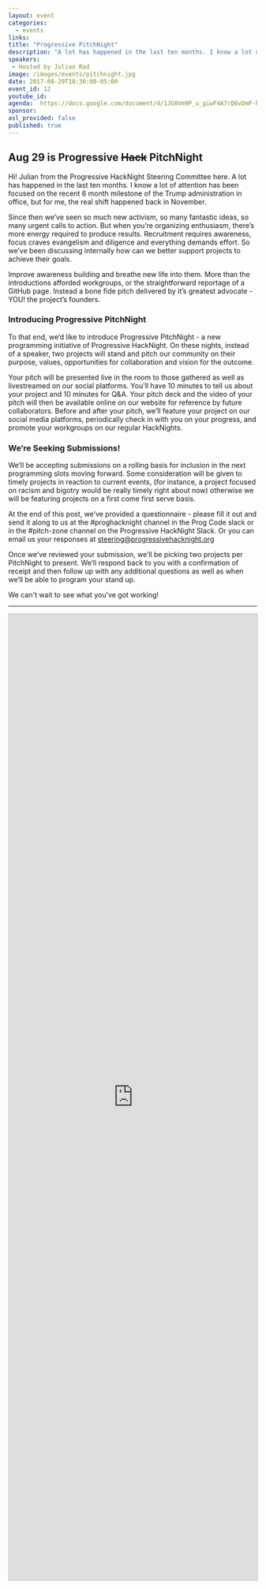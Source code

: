 ```yaml
---
layout: event
categories:
  - events
links:
title: "Progressive PitchNight"
description: "A lot has happened in the last ten months. I know a lot of attention has been focused on the recent 6 month milestone of the Trump administration in office, but for me, the real shift happened back in November. "
speakers:
 - Hosted by Julian Rad
image: /images/events/pitchnight.jpg
date: 2017-08-29T18:30:00-05:00
event_id: 12
youtube_id:
agenda:  https://docs.google.com/document/d/1JG8Vm9P_u_giwF4A7rQ6vDmP-hYSzvEtKS7AA2uKp0Q/edit#
sponsor:
asl_provided: false
published: true
---
```


## Aug 29 is Progressive ~~Hack~~ PitchNight

Hi! Julian from the Progressive HackNight Steering Committee here. A lot has happened in the last ten months. I know a lot of attention has been focused on the recent 6 month milestone of the Trump administration in office, but for me, the real shift happened back in November.

Since then we’ve seen so much new activism, so many fantastic ideas, so many urgent calls to action. But when you’re organizing enthusiasm, there’s more energy required to produce results. Recruitment requires awareness, focus craves evangelism and diligence and everything demands effort. So we’ve been discussing internally how can we better support projects to achieve their goals.

Improve awareness building and breathe new life into them. More than the introductions afforded workgroups, or the straightforward reportage of a GitHub page. Instead a bone fide pitch delivered by it’s greatest advocate - YOU! the project’s founders.

### Introducing Progressive PitchNight

To that end, we’d like to introduce Progressive PitchNight - a new programming initiative of Progressive HackNight. On these nights, instead of a speaker, two projects will stand and pitch our community on their purpose, values, opportunities for collaboration and vision for the outcome.

Your pitch will be presented live in the room to those gathered as well as livestreamed on our social platforms. You'll have 10 minutes to tell us about your project and 10 minutes for Q&A. Your pitch deck and the video of your pitch will then be available online on our website for reference by future collaborators. Before and after your pitch, we’ll feature your project on our social media platforms, periodically check in with you on your progress, and promote your workgroups on our regular HackNights.

### We’re Seeking Submissions!

We’ll be accepting submissions on a rolling basis for inclusion in the next programming slots moving forward. Some consideration will be given to timely projects in reaction to current events, (for instance, a project focused on racism and bigotry would be really timely right about now) otherwise we will be featuring projects on a first come first serve basis.

At the end of this post, we’ve provided a questionnaire - please fill it out and send it along to us at the #proghacknight channel in the Prog Code slack or in the  #pitch-zone channel on the Progressive HackNight Slack. Or you can email us your responses at steering@progressivehacknight.org

Once we’ve reviewed your submission, we’ll be picking two projects per PitchNight to present. We’ll respond back to you with a  confirmation of receipt and then follow up with any additional questions as well as when we’ll be able to program your stand up.

We can't wait to see what you've got working!


<hr/>

<script src="https://static.airtable.com/js/embed/embed_snippet_v1.js"></script><iframe class="airtable-embed airtable-dynamic-height" src="https://airtable.com/embed/shrqfzxfBpxgQZTfD?backgroundColor=purple" frameborder="0" onmousewheel="" width="100%" height="1960" style="background: transparent; border: 1px solid #ccc;"></iframe>
